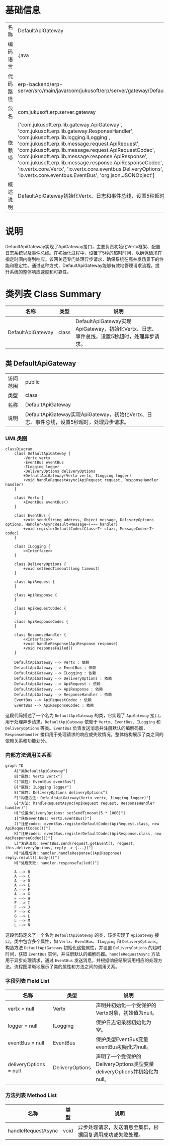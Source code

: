 # 基础信息

|      |      |
|------|------|
| 名称 | DefaultApiGateway |
| 编码语言 | .java |
| 代码路径 | erp-backend/erp-server/src/main/java/com/jukusoft/erp/server/gateway/DefaultApiGateway.java |
| 包名 | com.jukusoft.erp.server.gateway |
| 依赖项 | ['com.jukusoft.erp.lib.gateway.ApiGateway', 'com.jukusoft.erp.lib.gateway.ResponseHandler', 'com.jukusoft.erp.lib.logging.ILogging', 'com.jukusoft.erp.lib.message.request.ApiRequest', 'com.jukusoft.erp.lib.message.request.ApiRequestCodec', 'com.jukusoft.erp.lib.message.response.ApiResponse', 'com.jukusoft.erp.lib.message.response.ApiResponseCodec', 'io.vertx.core.Vertx', 'io.vertx.core.eventbus.DeliveryOptions', 'io.vertx.core.eventbus.EventBus', 'org.json.JSONObject'] |
| 概述说明 | DefaultApiGateway初始化Vertx、日志和事件总线，设置5秒超时，处理异步请求。 |

# 说明

DefaultApiGateway实现了ApiGateway接口，主要负责初始化Vertx框架、配置日志系统以及事件总线。在初始化过程中，设置了5秒的超时时间，以确保请求在指定时间内得到响应。该网关还专门处理异步请求，确保系统在高并发场景下的性能和稳定性。通过这种方式，DefaultApiGateway能够有效地管理请求流程，提升系统的整体响应速度和可靠性。

# 类列表 Class Summary

| 名称   | 类型  | 说明 |
|-------|------|-------------|
| DefaultApiGateway | class | DefaultApiGateway实现ApiGateway，初始化Vertx、日志、事件总线，设置5秒超时，处理异步请求。 |



## 类 DefaultApiGateway

|      |      |
|------|------|
| 访问范围 | public |
| 类型 | class |
| 名称 | DefaultApiGateway |
| 说明 | DefaultApiGateway实现ApiGateway，初始化Vertx、日志、事件总线，设置5秒超时，处理异步请求。 |


### UML类图

```mermaid
classDiagram
    class DefaultApiGateway {
        -Vertx vertx
        -EventBus eventBus
        -ILogging logger
        -DeliveryOptions deliveryOptions
        +DefaultApiGateway(Vertx vertx, ILogging logger)
        +void handleRequestAsync(ApiRequest request, ResponseHandler handler)
    }

    class Vertx {
        +EventBus eventBus()
    }

    class EventBus {
        +void send(String address, Object message, DeliveryOptions options, Handler~AsyncResult~Message~T~~~ handler)
        +void registerDefaultCodec(Class~T~ clazz, MessageCodec~T~ codec)
    }

    class ILogging {
        <<Interface>>
    }

    class DeliveryOptions {
        +void setSendTimeout(long timeout)
    }

    class ApiRequest {
    }

    class ApiResponse {
    }

    class ApiRequestCodec {
    }

    class ApiResponseCodec {
    }

    class ResponseHandler {
        <<Interface>>
        +void handleResponse(ApiResponse response)
        +void responseFailed()
    }

    DefaultApiGateway --> Vertx : 依赖
    DefaultApiGateway --> EventBus : 依赖
    DefaultApiGateway --> ILogging : 依赖
    DefaultApiGateway --> DeliveryOptions : 依赖
    DefaultApiGateway --> ApiRequest : 依赖
    DefaultApiGateway --> ApiResponse : 依赖
    DefaultApiGateway --> ResponseHandler : 依赖
    EventBus --> ApiRequestCodec : 依赖
    EventBus --> ApiResponseCodec : 依赖
```

这段代码描述了一个名为 `DefaultApiGateway` 的类，它实现了 `ApiGateway` 接口，用于处理异步请求。`DefaultApiGateway` 依赖于 `Vertx`、`EventBus`、`ILogging` 和 `DeliveryOptions` 等类。`EventBus` 负责发送消息并注册默认的编解码器，`ResponseHandler` 接口用于处理请求的响应或失败情况。整体结构展示了类之间的依赖关系和功能划分。


### 内部方法调用关系图

```mermaid
graph TD
    A["类DefaultApiGateway"]
    B["属性: Vertx vertx"]
    C["属性: EventBus eventBus"]
    D["属性: ILogging logger"]
    E["属性: DeliveryOptions deliveryOptions"]
    F["构造方法: DefaultApiGateway(Vertx vertx, ILogging logger)"]
    G["方法: handleRequestAsync(ApiRequest request, ResponseHandler handler)"]
    H["设置deliveryOptions: setSendTimeout(5 * 1000)"]
    I["获取eventBus: vertx.eventBus()"]
    J["注册codec: eventBus.registerDefaultCodec(ApiRequest.class, new ApiRequestCodec())"]
    K["注册codec: eventBus.registerDefaultCodec(ApiResponse.class, new ApiResponseCodec())"]
    L["发送消息: eventBus.send(request.getEvent(), request, this.deliveryOptions, reply -> {...})"]
    M["处理成功: handler.handleResponse((ApiResponse) reply.result().body())"]
    N["处理失败: handler.responseFailed()"]

    A --> B
    A --> C
    A --> D
    A --> E
    A --> F
    A --> G
    F --> H
    F --> I
    F --> J
    F --> K
    G --> L
    L --> M
    L --> N
```

这段代码定义了一个名为 `DefaultApiGateway` 的类，该类实现了 `ApiGateway` 接口。类中包含多个属性，如 `Vertx`、`EventBus`、`ILogging` 和 `DeliveryOptions`。构造方法 `DefaultApiGateway` 初始化这些属性，并设置 `DeliveryOptions` 的超时时间，获取 `EventBus` 实例，并注册默认的编解码器。`handleRequestAsync` 方法用于异步处理请求，通过 `EventBus` 发送消息，并根据响应结果调用相应的处理方法。流程图清晰地展示了类的属性和方法之间的调用关系。

### 字段列表 Field List

| 名称  | 类型  | 说明 |
|-------|-------|------|
| vertx = null | Vertx | 声明并初始化一个受保护的Vertx对象，初始值为null。 |
| logger = null | ILogging | 保护日志记录器初始化为空。 |
| eventBus = null | EventBus | 保护类型EventBus变量eventBus初始化为null。 |
| deliveryOptions = null | DeliveryOptions | 声明了一个受保护的DeliveryOptions类型变量deliveryOptions并初始化为null。 |

### 方法列表 Method List

| 名称  | 类型  | 说明 |
|-------|-------|------|
| handleRequestAsync | void | 异步处理请求，发送消息至集群，根据回复调用成功或失败处理。 |




